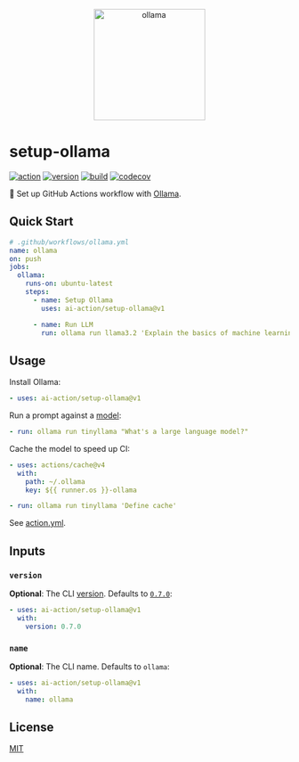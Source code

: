 <p align="center">
  <img alt="ollama" height="200px" src="https://raw.githubusercontent.com/ai-action/assets/master/logos/ollama.svg">
</p>

# setup-ollama

[![action](https://badgen.net/badge/github/setup-ollama?icon&label)](https://github.com/marketplace/actions/setup-ollama)
[![version](https://badgen.net/github/release/ai-action/setup-ollama)](https://github.com/ai-action/setup-ollama/releases)
[![build](https://github.com/ai-action/setup-ollama/actions/workflows/build.yml/badge.svg)](https://github.com/ai-action/setup-ollama/actions/workflows/build.yml)
[![codecov](https://codecov.io/gh/ai-action/setup-ollama/graph/badge.svg?token=AB3XFS8HYL)](https://codecov.io/gh/ai-action/setup-ollama)

🦙 Set up GitHub Actions workflow with [Ollama](https://github.com/ollama/ollama).

## Quick Start

```yaml
# .github/workflows/ollama.yml
name: ollama
on: push
jobs:
  ollama:
    runs-on: ubuntu-latest
    steps:
      - name: Setup Ollama
        uses: ai-action/setup-ollama@v1

      - name: Run LLM
        run: ollama run llama3.2 'Explain the basics of machine learning.'
```

## Usage

Install Ollama:

```yaml
- uses: ai-action/setup-ollama@v1
```

Run a prompt against a [model](https://ollama.com/library):

```yaml
- run: ollama run tinyllama "What's a large language model?"
```

Cache the model to speed up CI:

```yaml
- uses: actions/cache@v4
  with:
    path: ~/.ollama
    key: ${{ runner.os }}-ollama

- run: ollama run tinyllama 'Define cache'
```

See [action.yml](action.yml).

## Inputs

### `version`

**Optional**: The CLI [version](https://github.com/ollama/ollama/releases). Defaults to [`0.7.0`](https://github.com/ollama/ollama/releases/tag/v0.7.0):

```yaml
- uses: ai-action/setup-ollama@v1
  with:
    version: 0.7.0
```

### `name`

**Optional**: The CLI name. Defaults to `ollama`:

```yaml
- uses: ai-action/setup-ollama@v1
  with:
    name: ollama
```

## License

[MIT](LICENSE)
